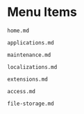 # Menu Items

```{toctree}
home.md

applications.md

maintenance.md

localizations.md

extensions.md

access.md

file-storage.md
```